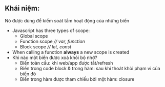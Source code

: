 ## Khái niệm:
Nó được dùng để kiểm soát tầm hoạt động của những biến

- Javascript has three types of scope:
   - Global scope
   - Function scope *// var, function*
   - Block scope *// let, const*
- When calling a function **always** a new scope is created
- Khi nào một biến được xoá khỏi bộ nhớ?
  - Biến toàn cầu: khi web/app được tắt/refresh
  - Biến trong code block & trong hàm: sau khi thoát khỏi phạm vi của biến đó
  - Biến trong hàm được tham chiếu bởi một hàm: closure
